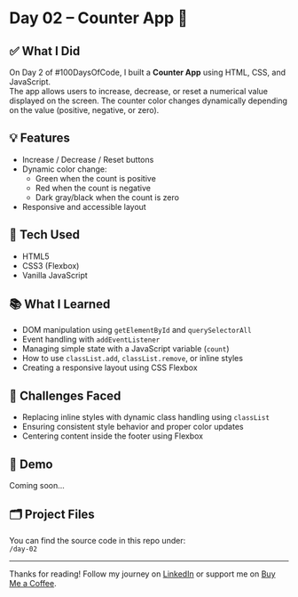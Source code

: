 # Day 02 – Counter App 🧮

## ✅ What I Did

On Day 2 of #100DaysOfCode, I built a **Counter App** using HTML, CSS, and JavaScript.  
The app allows users to increase, decrease, or reset a numerical value displayed on the screen. The counter color changes dynamically depending on the value (positive, negative, or zero).

## 💡 Features

- Increase / Decrease / Reset buttons
- Dynamic color change:
  - Green when the count is positive
  - Red when the count is negative
  - Dark gray/black when the count is zero
- Responsive and accessible layout

## 📁 Tech Used

- HTML5
- CSS3 (Flexbox)
- Vanilla JavaScript

## 📚 What I Learned

- DOM manipulation using `getElementById` and `querySelectorAll`
- Event handling with `addEventListener`
- Managing simple state with a JavaScript variable (`count`)
- How to use `classList.add`, `classList.remove`, or inline styles
- Creating a responsive layout using CSS Flexbox

## 🧠 Challenges Faced

- Replacing inline styles with dynamic class handling using `classList`
- Ensuring consistent style behavior and proper color updates
- Centering content inside the footer using Flexbox

## 🔗 Demo

Coming soon...

## 🗂️ Project Files

You can find the source code in this repo under:  
`/day-02`

---

Thanks for reading! Follow my journey on [LinkedIn](https://www.linkedin.com/in/festimre%C3%A7i/) or support me on [Buy Me a Coffee](https://buymeacoffee.com/festimreci).
